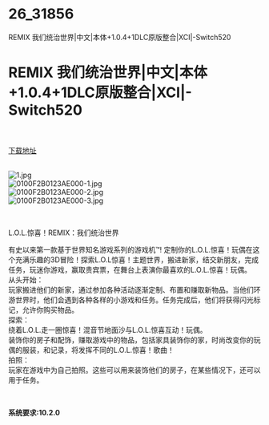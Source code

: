 # 26_31856
REMIX 我们统治世界|中文|本体+1.0.4+1DLC原版整合|XCI|-Switch520
# REMIX 我们统治世界|中文|本体+1.0.4+1DLC原版整合|XCI|-Switch520
 <br/></br>
[下载地址](https://www.switch520.cc/article/31856 "下载地址")
<br/></br>

<p><img title="1.jpg" src="https://www.switch520.cc/muke_img/2022_05_27_8a9174da3f28b.jpg" alt="1.jpg"><br>
<img title="0100F2B0123AE000-1.jpg" src="https://www.switch520.cc/muke_img/2022_05_27_38236604243f2.jpg" alt="0100F2B0123AE000-1.jpg"><br>
<img title="0100F2B0123AE000-2.jpg" src="https://www.switch520.cc/muke_img/2022_05_27_e1ad0bf99f3ae.jpg" alt="0100F2B0123AE000-2.jpg"><br>
<img title="0100F2B0123AE000-3.jpg" src="https://www.switch520.cc/muke_img/2022_05_27_a373c6bbe7754.jpg" alt="0100F2B0123AE000-3.jpg"></p>
<p>&nbsp;</p>
<p>L.O.L.惊喜！REMIX：我们统治世界</p>
<p>有史以来第一款基于世界知名游戏系列的游戏机™! 定制你的L.O.L.惊喜！玩偶在这个充满乐趣的3D冒险！探索L.O.L惊喜！主题世界，搬进新家，结交新朋友，完成任务，玩迷你游戏，赢取贵宾票，在舞台上表演你最喜欢的L.O.L.惊喜！玩偶。<br>
从头开始：<br>
玩家搬进他们的新家，通过参加各种活动逐渐定制、布置和赚取新物品。当他们环游世界时，他们会遇到各种各样的小游戏和任务。任务完成后，他们将获得闪光标记，允许你购买物品。<br>
探索：<br>
绕着L.O.L.走一圈惊喜！混音节地面沙与L.O.L.惊喜互动！玩偶。<br>
装饰你的房子和配饰，赚取游戏中的物品，包括家具装饰你的家，时尚改变你的玩偶的服装，和记录，将发挥不同的L.O.L.惊喜！歌曲！<br>
拍照：<br>
玩家在游戏中为自己拍照。这些可以用来装饰他们的房子，在某些情况下，还可以用于任务。</p>
<p>&nbsp;</p>
<p><strong>系统要求:10.2.0</strong></p>



